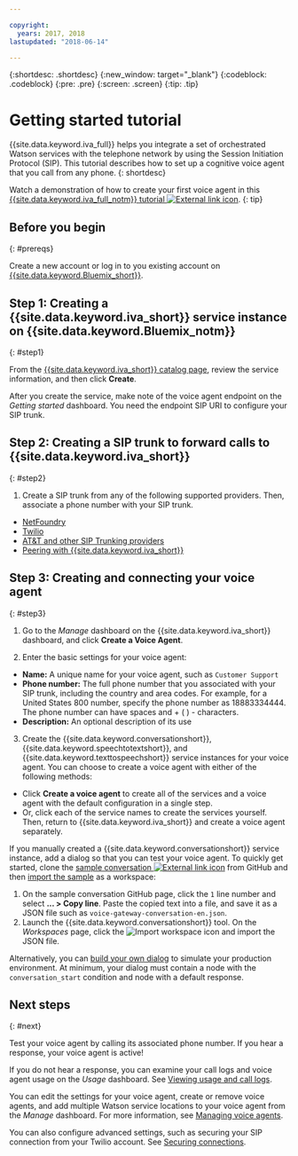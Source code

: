 ```yaml
---

copyright:
  years: 2017, 2018
lastupdated: "2018-06-14"

---
```


{:shortdesc: .shortdesc}
{:new_window: target="_blank"}
{:codeblock: .codeblock}
{:pre: .pre}
{:screen: .screen}
{:tip: .tip}

# Getting started tutorial
{{site.data.keyword.iva_full}} helps you integrate a set of orchestrated Watson services with the telephone network by using the Session Initiation Protocol (SIP). This tutorial describes how to set up a cognitive voice agent that you call from any phone.
{: shortdesc}

Watch a demonstration of how to create your first voice agent in this [{{site.data.keyword.iva_full_notm}} tutorial ![External link icon](../../icons/launch-glyph.svg "External link icon")](https://developer.ibm.com/tv/building-voice-enabled-cognitive-applications-with-watson/).
{: tip}

## Before you begin
{: #prereqs}

Create a new account or log in to you existing account on [{{site.data.keyword.Bluemix_short}}](https://console.bluemix.net/).

## Step 1: Creating a {{site.data.keyword.iva_short}} service instance on {{site.data.keyword.Bluemix_notm}}
{: #step1}

From the [{{site.data.keyword.iva_short}} catalog page](https://console.bluemix.net/catalog/services/voice-agent-with-watson), review the service information, and then click **Create**.

After you create the service, make note of the voice agent endpoint on the _Getting started_ dashboard. You need the endpoint SIP URI to configure your SIP trunk.

## Step 2: Creating a SIP trunk to forward calls to {{site.data.keyword.iva_short}}
{: #step2}

1. Create a SIP trunk from any of the following supported providers. Then, associate a phone number with your SIP trunk.

  * [NetFoundry](connect-SIP.html#NetFoundry-setup)
  * [Twilio](connect-SIP.html#twilio-setup)
  * [AT&T and other SIP Trunking providers](connect-SIP.html#att-other)
  * [Peering with {{site.data.keyword.iva_short}}](connect-SIP.html#peering)

## Step 3: Creating and connecting your voice agent
{: #step3}

1. Go to the _Manage_ dashboard on the {{site.data.keyword.iva_short}} dashboard, and click **Create a Voice Agent**.

2. Enter the basic settings for your voice agent:
  * **Name:** A unique name for your voice agent, such as `Customer Support`
  * **Phone number:** The full phone number that you associated with your SIP trunk, including the country and area codes. For example, for a United States 800 number, specify the phone number as 18883334444. The phone number can have spaces and + ( ) - characters.
  * **Description:** An optional description of its use

3. Create the {{site.data.keyword.conversationshort}}, {{site.data.keyword.speechtotextshort}}, and {{site.data.keyword.texttospeechshort}} service instances for your voice agent. You can choose to create a voice agent with either of the following methods:
  * Click **Create a voice agent** to create all of the services and a voice agent with the default configuration in a single step.
  * Or, click each of the service names to create the services yourself. Then, return to {{site.data.keyword.iva_short}} and create a voice agent separately.

   If you manually created a {{site.data.keyword.conversationshort}} service instance, add a dialog so that you can test your voice agent.  To quickly get started, clone the [sample conversation ![External link icon](../../icons/launch-glyph.svg "External link icon")](https://github.com/WASdev/sample.voice.gateway/blob/master/conversation/voice-gateway-conversation-en.json) from GitHub and then [import the sample](../conversation/configure-workspace.html#creating-workspaces) as a workspace:

   1. On the sample conversation GitHub page, click the `1` line number and select **... > Copy line**. Paste the copied text into a file, and save it as a JSON file such as `voice-gateway-conversation-en.json`.
   2. Launch the {{site.data.keyword.conversationshort}} tool. On the _Workspaces_ page, click the ![Import workspace](../conversation/images/workspace_import.png) icon and import the JSON file.

  Alternatively, you can [build your own dialog](https://console.bluemix.net/docs/services/conversation/dialog-build.html) to simulate your production environment. At minimum, your dialog must contain a node with the `conversation_start` condition and node with a default response.

## Next steps
{: #next}

Test your voice agent by calling its associated phone number. If you hear a response, your voice agent is active!

If you do not hear a response, you can examine your call logs and voice agent usage on the _Usage_ dashboard. See [Viewing usage and call logs](logging.html).

You can edit the settings for your voice agent, create or remove voice agents, and add multiple Watson service locations to your voice agent from the _Manage_ dashboard. For more information, see [Managing voice agents](managing.html).

You can also configure advanced settings, such as securing your SIP connection from your Twilio account. See [Securing connections](secure-trunking.html).
